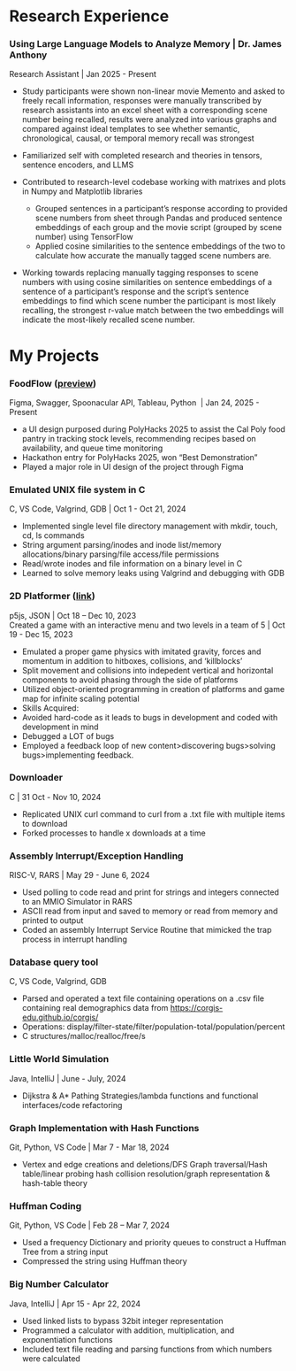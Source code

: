 # Research Experience

### Using Large Language Models to Analyze Memory | Dr. James Anthony
Research Assistant | Jan 2025 - Present 
-	Study participants were shown non-linear movie Memento and asked to freely recall information, responses were manually transcribed by research assistants into an excel sheet with a corresponding scene number being recalled, results were analyzed into various graphs and compared against ideal templates to see whether semantic, chronological, causal, or temporal memory recall was strongest
-	Familiarized self with completed research and theories in tensors, sentence encoders, and LLMS    
-	Contributed to research-level codebase working with matrixes and plots in Numpy and Matplotlib libraries
    -	Grouped sentences in a participant’s response according to provided scene numbers from sheet through Pandas and produced sentence embeddings of each group and the movie script (grouped by scene number) using TensorFlow
    -	Applied cosine similarities to the sentence embeddings of the two to calculate how accurate the manually tagged scene numbers are. 

-	Working towards replacing manually tagging responses to scene numbers with using cosine similarities on sentence embeddings of a sentence of a participant’s response and the script’s sentence embeddings to find which scene number the participant is most likely recalling, the strongest r-value match between the two embeddings will indicate the most-likely recalled scene number.


# My Projects

### FoodFlow ([preview](https://www.figma.com/proto/kFwNKAbGFcDzhaic6yJtA1/NewFigmaHackathonW24?t=lJEYJWBrMNwQNvBr-1&node-id=0-940&starting-point-node-id=0%3A888))
Figma, Swagger, Spoonacular API, Tableau, Python                                            ‎                            | Jan 24, 2025 - Present  
-	a UI design purposed during PolyHacks 2025 to assist the Cal Poly food pantry in tracking stock levels, recommending recipes based on availability, and queue time monitoring
-	Hackathon entry for PolyHacks 2025, won “Best Demonstration” 
-	Played a major role in UI design of the project through Figma 

### Emulated UNIX file system in C 
C, VS Code, Valgrind, GDB                   | Oct 1 - Oct 21, 2024                                                                  
- Implemented single level file directory management with mkdir, touch, cd, ls commands
- String argument parsing/inodes and inode list/memory allocations/binary parsing/file access/file permissions    
- Read/wrote inodes and file information on a binary level in C
- Learned to solve memory leaks using Valgrind and debugging with GDB

### 2D Platformer ([link](https://editor.p5js.org/Willwrum/full/jkZAA0YGr))               
p5js, JSON                                           | Oct 18 – Dec 10, 2023                    
Created a game with an interactive menu and two levels in a team of 5  | Oct 19 - Dec 15, 2023                    
- Emulated a proper game physics with imitated gravity, forces and momentum in addition to hitboxes, 
collisions, and ‘killblocks’
- Split movement and collisions into indepedent vertical and horizontal components to avoid phasing through the side of platforms  
- Utilized object-oriented programming in creation of platforms and game map for infinite scaling potential 
- Skills Acquired: 
- Avoided hard-code as it leads to bugs in development and coded with development in mind 
- Debugged a LOT of bugs 
- Employed a feedback loop of new content>discovering bugs>solving bugs>implementing feedback.  

### Downloader 
C | 31 Oct - Nov 10, 2024
- Replicated UNIX curl command to curl from a .txt file with multiple items to download
- Forked processes to handle x downloads at a time

### Assembly Interrupt/Exception Handling
RISC-V, RARS                                     |  May 29 - June 6, 2024
- Used polling to code read and print for strings and integers connected to an MMIO Simulator in RARS
- ASCII read from input and saved to memory or read from memory and printed to output
- Coded an assembly Interrupt Service Routine that mimicked the trap process in interrupt handling

### Database query tool
C, VS Code, Valgrind, GDB
- Parsed and operated a text file containing operations on a .csv file containing real demographics data from https://corgis-edu.github.io/corgis/ 
- Operations: display/filter-state/filter/population-total/population/percent
- C structures/malloc/realloc/free/s

### Little World Simulation 
Java, IntelliJ                                               | June - July, 2024 
- Dijkstra & A* Pathing Strategies/lambda functions and functional interfaces/code refactoring 

### Graph Implementation with Hash Functions                                                                                     
Git, Python, VS Code                          | Mar 7 - Mar 18, 2024 
- Vertex and edge creations and deletions/DFS Graph traversal/Hash table/linear probing hash collision 
resolution/graph representation & hash-table theory 

### Huffman Coding                                                                                                                               
Git, Python, VS Code                         | Feb 28 – Mar 7, 2024                                     
- Used a frequency Dictionary and priority queues to 
construct a Huffman Tree from a string input 
- Compressed the string using Huffman theory

### Big Number Calculator 
Java, IntelliJ                                        | Apr 15 - Apr 22, 2024 
- Used linked lists to bypass 32bit integer 
representation
- Programmed a calculator with addition, 
multiplication, and exponentiation functions 
- Included text file reading and parsing functions 
from which numbers were calculated 

